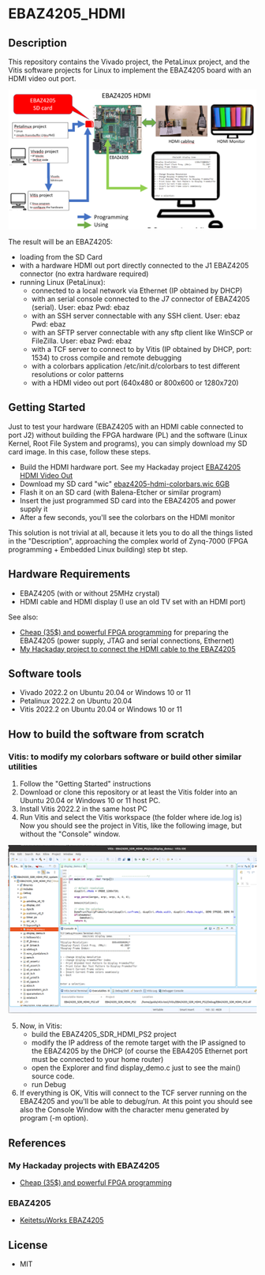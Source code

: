 # EBAZ4205_HDMI

## Description

This repository contains the Vivado project, the PetaLinux project, and the Vitis software projects for Linux to implement the EBAZ4205 board with an HDMI video out port.

![](./docs/EBAZ4205-HDMI.png)

The result will be an EBAZ4205:
* loading from the SD Card
* with a hardware HDMI out port directly connected to the J1 EBAZ4205 connector (no extra hardware required)
* running Linux (PetaLinux):
    * connected to a local network via Ethernet (IP obtained by DHCP)
    * with an serial console connected to the J7 connector of EBAZ4205 (serial). User: ebaz  Pwd: ebaz
    * with an SSH server connectable with any SSH client. User: ebaz  Pwd: ebaz
    * with an SFTP server connectable with any sftp client like WinSCP or FileZilla. User: ebaz  Pwd: ebaz 
    * with a TCF server to connect to by Vitis (IP obtained by DHCP, port: 1534) to cross compile and remote debugging 
    * with a colorbars application /etc/init.d/colorbars to test different resolutions or color patterns 
    * with a HDMI video out port (640x480 or 800x600 or 1280x720) 

## Getting Started
Just to test your hardware (EBAZ4205 with an HDMI cable connected to port J2) without building the FPGA hardware (PL) and the software (Linux Kernel, Root File System and programs), you can simply download my SD card image.
In this case, follow these steps.
* Build the HDMI hardware port. See my Hackaday project [EBAZ4205 HDMI Video Out](https://hackaday.io/project/189164-ebaz4205-hdmi-video-out)
* Download my SD card "wic" [ebaz4205-hdmi-colorbars.wic 6GB](https://bit.ly/3ZoYBp8)
* Flash it on an SD card (with Balena-Etcher or similar program)
* Insert the just programmed SD card into the EBAZ4205 and power supply it
* After a few seconds, you'll see the colorbars on the HDMI monitor 
 
This solution is not trivial at all, because it lets you to do all the things listed in the "Description", approaching the complex world of Zynq-7000 (FPGA programming + Embedded Linux building) step bt step.

## Hardware Requirements
* EBAZ4205 (with or without 25MHz crystal)
* HDMI cable and HDMI display (I use an old TV set with an HDMI port) 

See also:
* [Cheap (35$) and powerful FPGA programming](https://hackaday.io/project/187351-cheap-35-and-powerful-fpga-programming)
 for preparing the EBAZ4205 (power supply, JTAG and serial connections, Ethernet)
* [My Hackaday project to connect the HDMI cable to the EBAZ4205](https://hackaday.io/project/189164-ebaz4205-hdmi-video-out)
 
## Software tools
* Vivado 2022.2 on Ubuntu 20.04 or Windows 10 or 11
* Petalinux 2022.2 on Ubuntu 20.04
* Vitis 2022.2 on Ubuntu 20.04 or Windows 10 or 11

## How to build the software from scratch
### Vitis: to modify my colorbars software or build other similar utilities

1) Follow the "Getting Started" instructions
2) Download or clone this repository or at least the Vitis folder into an Ubuntu 20.04 or Windows 10 or 11 host PC.
3) Install Vitis 2022.2 in the same host PC
4) Run Vitis and select the Vitis workspace (the folder where ide.log is)
   Now you should see the project in Vitis, like the following image, but without the "Console" window.

![](./docs/Vitis-EBAZ4205-HDMI.png)

5) Now, in Vitis:
   * build the EBAZ4205_SDR_HDMI_PS2 project
   * modify the IP address of the remote target with the IP assigned to the EBAZ4205 by the DHCP (of course the EBA4205 Ethernet port must be connected to your home router)
   * open the Explorer and find display_demo.c just to see the main() source code.
   * run Debug
6) If everything is OK, Vitis will connect to the TCF server running on the EBAZ4205 and you'll be able to debug/run.
   At this point you should see also the Console Window with the character menu generated by program (-m option).

## References

### My Hackaday projects with EBAZ4205
* [Cheap (35$) and powerful FPGA programming](https://hackaday.io/project/187351-cheap-35-and-powerful-fpga-programming)

### EBAZ4205
* [KeitetsuWorks EBAZ4205](https://github.com/KeitetsuWorks/EBAZ4205)

## License
* MIT
